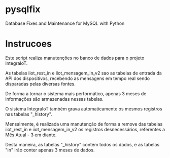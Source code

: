 # pysqlfix
Database Fixes and Maintenance for MySQL with Python

# Instrucoes
Este script realiza manutenções no banco de dados para o projeto IntegraIoT.

As tabelas iiot_rest_in e iiot_mensagem_in_v2 sao as tabelas de entrada da API dos dispositivos, recebendo as mensagens em tempo real sendo disparadas pelas diversas fontes.

De forma a tornar o sistema mais performático, apenas 3 meses de informações são armazenadas nessas tabelas.

O sistema IntegraIoT também grava automaticamente os mesmos registros nas tabelas "_history".

Mensalmente, é realizada uma manutenção de forma a remove das tabelas iiot_rest_in e iiot_mensagem_in_v2 os registros desnecessários, referentes a Mês Atual - 3 em diante.

Desta maneira, as tabelas "_history" contém todos os dados, e as tabelas "in" irão conter apenas 3 meses de dados.